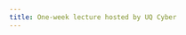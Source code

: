 ```yaml
---
title: One-week lecture hosted by UQ Cyber
---
```


<!-- In May 8--12, I visited UQ Cyber to make the one-week lecture. -->
